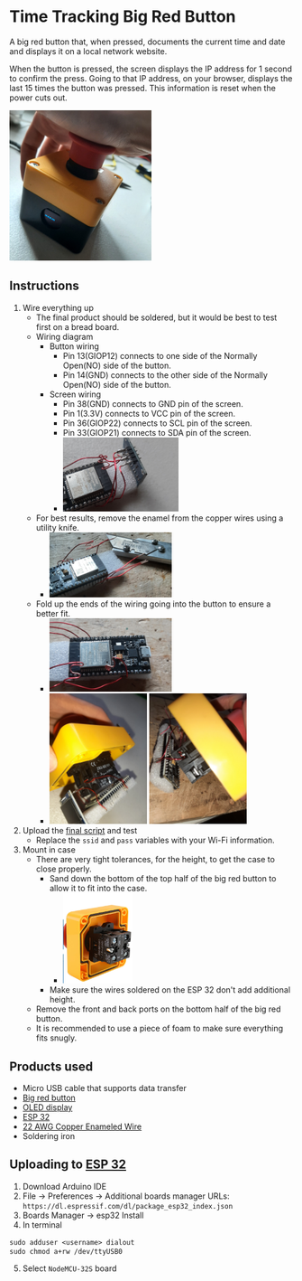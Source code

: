 # Time Tracking Big Red Button
A big red button that, when pressed, documents the current time and date and displays it on a local network website.

When the button is pressed, the screen displays the IP address for 1 second to confirm the press. Going to that IP address, on your browser, displays the last 15 times the button was pressed. This information is reset when the power cuts out.

<img src="./images/final_product.jpeg" alt="Image of final product" style="max-width:50%;height:auto;">

## Instructions
1. Wire everything up
	- The final product should be soldered, but it would be best to test first on a bread board.
	- Wiring diagram
		- Button wiring
			- Pin 13(GIOP12) connects to one side of the Normally Open(NO) side of the button.
			- Pin 14(GND) connects to the other side of the Normally Open(NO) side of the button.
		- Screen wiring
			- Pin 38(GND) connects to GND pin of the screen.
			- Pin 1(3.3V) connects to VCC pin of the screen.
			- Pin 36(GIOP22) connects to SCL pin of the screen.
			- Pin 33(GIOP21) connects to SDA pin of the screen.
			- <img src="./images/screen_soldered.jpeg" alt="Final screen soldering" style="max-width:50%;height:auto;">
	- For best results, remove the enamel from the copper wires using a utility knife.
		- <img src="./images/enamel_removed.jpeg" alt="Removed enamel" style="max-width:50%;height:auto;">
	- Fold up the ends of the wiring going into the button to ensure a better fit.
		- <img src="./images/folded_up_ends.jpeg" alt="Folded up wiring ends" style="max-width:50%;height:auto;">
		- <img src="./images/wire_in_button_1.jpeg" alt="Wire in button 1" style="max-width:40%;height:auto;display:inline-block"> <img src="./images/wire_in_button_2.jpeg" alt="Wire in button 2" style="max-width:40%;height:auto;">
1. Upload the [final script](./final_script.ino) and test
	- Replace the `ssid` and `pass` variables with your Wi-Fi information.
1. Mount in case
	- There are very tight tolerances, for the height, to get the case to close properly.
		- Sand down the bottom of the top half of the big red button to allow it to fit into the case.
			- <img src="./images/bottom_of_big_red_button.png" alt="Bottom of the top part of the big red button" style="max-width:30%;height:auto;">
		- Make sure the wires soldered on the ESP 32 don't add additional height.
	- Remove the front and back ports on the bottom half of the big red button.
	- It is recommended to use a piece of foam to make sure everything fits snugly.

## Products used
- Micro USB cable that supports data transfer
- [Big red button](https://www.amazon.com/dp/B078SWQD8K?psc=1&ref=ppx_yo2ov_dt_b_product_details)
- [OLED display](https://www.amazon.com/Hosyond-Display-Self-Luminous-Compatible-Raspberry/dp/B09C5K91H7/ref=sr_1_12_sspa?sr=8-12-spons&sp_csd=d2lkZ2V0TmFtZT1zcF9tdGY&psc=1)
- [ESP 32](https://www.amazon.com/dp/B0718T232Z?psc=1&ref=ppx_yo2ov_dt_b_product_details)
- [22 AWG Copper Enameled Wire](https://www.amazon.com/BNTECHGO-AWG-Magnet-Wire-Transformers/dp/B07DYF89T9/ref=sxin_15_pa_sp_search_thematic_sspa?cv_ct_cx=22%2Bcopper%2Benameled%2Bwire&pd_rd_i=B07DYF53ZN&sbo=RZvfv%2F%2FHxDF%2BO5021pAnSA%3D%3D&sr=1-1-364cf978-ce2a-480a-9bb0-bdb96faa0f61-spons&sp_csd=d2lkZ2V0TmFtZT1zcF9zZWFyY2hfdGhlbWF0aWM)
- Soldering iron

## Uploading to [ESP 32](https://www.amazon.com/gp/product/B0718T232Z/ref=ppx_yo_dt_b_asin_title_o00_s01?ie=UTF8&psc=1)
1. Download Arduino IDE
2. File -> Preferences -> Additional boards manager URLs: `https://dl.espressif.com/dl/package_esp32_index.json`
3. Boards Manager -> esp32 Install
4. In terminal
```
sudo adduser <username> dialout
sudo chmod a+rw /dev/ttyUSB0
```
5. Select `NodeMCU-32S` board
